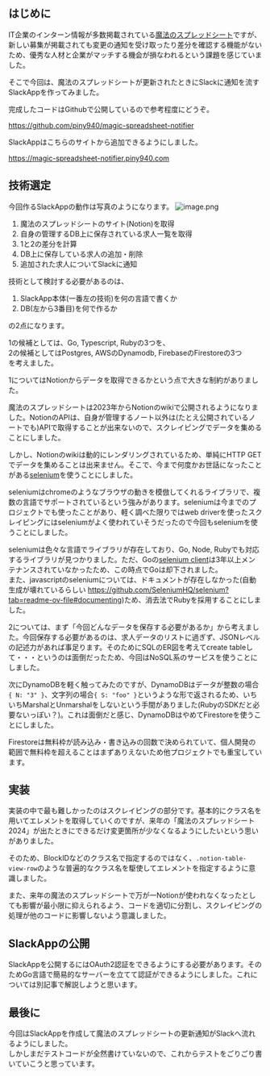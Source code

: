 ## はじめに
IT企業のインターン情報が多数掲載されている[魔法のスプレッドシート](https://magic-spreadsheets.pages.dev)ですが、新しい募集が掲載されても変更の通知を受け取ったり差分を確認する機能がないため、優秀な人材と企業がマッチする機会が損なわれるという課題を感じていました。

そこで今回は、魔法のスプレッドシートが更新されたときにSlackに通知を流すSlackAppを作ってみました。

完成したコードはGithubで公開しているので参考程度にどうぞ。

https://github.com/piny940/magic-spreadsheet-notifier

SlackAppはこちらのサイトから追加できるようにしました。

https://magic-spreadsheet-notifier.piny940.com

## 技術選定

今回作るSlackAppの動作は写真のようになります。
![image.png](https://qiita-image-store.s3.ap-northeast-1.amazonaws.com/0/3330232/ebdba5f4-54b9-0915-1091-8c799fc2eb63.png)


1. 魔法のスプレッドシートのサイト(Notion)を取得
1. 自身の管理するDB上に保存されている求人一覧を取得
1. 1と2の差分を計算
1. DB上に保存している求人の追加・削除
1. 追加された求人についてSlackに通知

技術として検討する必要があるのは、

1. SlackApp本体(一番左の技術)を何の言語で書くか
2. DB(左から3番目)を何で作るか

の2点になります。

1の候補としては、Go, Typescript, Rubyの3つを、  
2の候補としてはPostgres, AWSのDynamodb, FirebaseのFirestoreの3つ  
を考えました。

1についてはNotionからデータを取得できるかという点で大きな制約がありました。

魔法のスプレッドシートは2023年からNotionのwikiで公開されるようになりました。NotionのAPIは、自身が管理するノート以外は(たとえ公開されているノートでも)APIで取得することが出来ないので、スクレイピングでデータを集めることにしました。

しかし、Notionのwikiは動的にレンダリングされているため、単純にHTTP GETでデータを集めることは出来ません。そこで、今まで何度かお世話になったことがある[selenium](https://www.selenium.dev)を使うことにしました。

seleniumはchromeのようなブラウザの動きを模倣してくれるライブラリで、複数の言語でサポートされているという強みがあります。seleniumは今までのプロジェクトでも使ったことがあり、軽く調べた限りではweb driverを使ったスクレイピングにはseleniumがよく使われていそうだったので今回もseleniumを使うことにしました。

seleniumは色々な言語でライブラリが存在しており、Go, Node, Rubyでも対応するライブラリが見つかりました。ただ、Goの[selenium client](https://github.com/tebeka/selenium)は3年以上メンテナンスされていなかったため、この時点でGoは却下されました。  
また、javascriptのseleniumについては、ドキュメントが存在しなかった(自動生成が壊れているらしい https://github.com/SeleniumHQ/selenium?tab=readme-ov-file#documenting)ため、消去法でRubyを採用することにしました。

2については、まず「今回どんなデータを保存する必要があるか」から考えました。今回保存する必要があるのは、求人データのリストに過ぎず、JSONレベルの記述力があれば事足ります。そのためにSQLのER図を考えてcreate tableして・・・というのは面倒だったため、今回はNoSQL系のサービスを使うことにしました。

次にDynamoDBを軽く触ってみたのですが、DynamoDBはデータが整数の場合`{ N: "3" }`、文字列の場合`{ S: "foo" }`というような形で返されるため、いちいちMarshalとUnmarshalをしないという手間がありました(RubyのSDKだと必要ないっぽい？)。これは面倒だと感じ、DynamoDBはやめてFirestoreを使うことにしました。

Firestoreは無料枠が読み込み・書き込みの回数で決められていて、個人開発の範囲で無料枠を超えることはまずありえないため他プロジェクトでも重宝しています。

## 実装
実装の中で最も難しかったのはスクレイピングの部分です。基本的にクラス名を用いてエレメントを取得していくのですが、来年の「魔法のスプレッドシート2024」が出たときにできるだけ変更箇所が少なくなるようにしたいという思いがありました。

そのため、BlockIDなどのクラス名で指定するのではなく、`.notion-table-view-row`のような普遍的なクラス名を駆使してエレメントを指定するように意識しました。

また、来年の魔法のスプレッドシートで万が一Notionが使われなくなったとしても影響が最小限に抑えられるよう、コードを適切に分割し、スクレイピングの処理が他のコードに影響しないよう意識しました。

## SlackAppの公開
SlackAppを公開するにはOAuth2認証をできるようにする必要があります。そのためGo言語で簡易的なサーバーを立てて認証ができるようにしました。これについては別記事で解説しようと思います。

## 最後に
今回はSlackAppを作成して魔法のスプレッドシートの更新通知がSlackへ流れるようにしました。  
しかしまだテストコードが全然書けていないので、これからテストをごりごり書いていこうと思っています。
